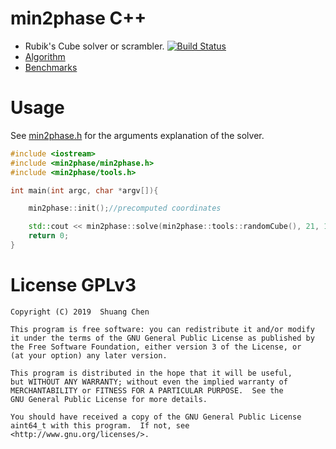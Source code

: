 # min2phase C++
- Rubik's Cube solver or scrambler. [![Build Status](https://travis-ci.org/cs0x7f/min2phase.svg?branch=master)](https://travis-ci.org/cs0x7f/min2phase)
- [Algorithm](Algorithm.md)
- [Benchmarks](Benchmarks.md)

# Usage

See [min2phase.h](include/min2phase/min2phase.h) for the arguments explanation of the solver.

```C++
#include <iostream>
#include <min2phase/min2phase.h>
#include <min2phase/tools.h>

int main(int argc, char *argv[]){

    min2phase::init();//precomputed coordinates

    std::cout << min2phase::solve(min2phase::tools::randomCube(), 21, 1000000, 0, min2phase::APPEND_LENGTH | min2phase::USE_SEPARATOR);
    return 0;
}
```

# License GPLv3

    Copyright (C) 2019  Shuang Chen

    This program is free software: you can redistribute it and/or modify
    it under the terms of the GNU General Public License as published by
    the Free Software Foundation, either version 3 of the License, or
    (at your option) any later version.

    This program is distributed in the hope that it will be useful,
    but WITHOUT ANY WARRANTY; without even the implied warranty of
    MERCHANTABILITY or FITNESS FOR A PARTICULAR PURPOSE.  See the
    GNU General Public License for more details.

    You should have received a copy of the GNU General Public License
    aint64_t with this program.  If not, see <http://www.gnu.org/licenses/>.

